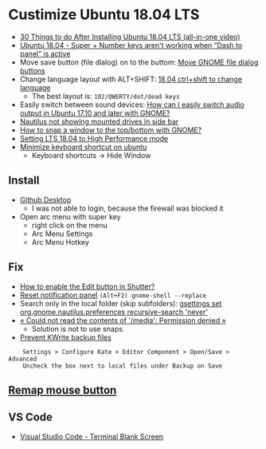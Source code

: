 # Custimize Ubuntu 18.04 LTS

* [30 Things to do After Installing Ubuntu 18.04 LTS (all-in-one video)](https://www.youtube.com/results?search_query=things+to+change+after+installing+ubuntu+18.04)
* [Ubuntu 18.04 - Super + Number keys aren't working when “Dash to panel” is active](https://askubuntu.com/questions/1061811/utuntu-18-04-super-number-keys-arent-working-when-dash-to-panel-is-active)
* Move save button (file dialog) on to the buttom: [Move GNOME file dialog buttons](https://askubuntu.com/questions/1031665/move-gnome-file-dialog-buttons)
* Change language layout with ALT+SHIFT: [18.04 ctrl+shift to change language](https://askubuntu.com/questions/1029588/18-04-ctrlshift-to-change-language)
  * The best layout is: `102/QWERTY/dot/dead keys`
* Easily switch between sound devices: [How can I easily switch audio output in Ubuntu 17.10 and later with GNOME?](https://askubuntu.com/questions/970323/how-can-i-easily-switch-audio-output-in-ubuntu-17-10-and-later-with-gnome)
* [Nautilus not showing mounted drives in side bar](https://askubuntu.com/questions/1036773/nautilus-not-showing-mounted-drives-in-side-bar)
* [How to snap a window to the top/bottom with GNOME?](https://superuser.com/a/1431887)
* [Setting LTS 18.04 to High Performance mode](https://askubuntu.com/a/604870)
* [Minimize keyboard shortcut on ubuntu](https://askubuntu.com/questions/123223/what-is-the-keyboard-shortcut-to-minimise-a-window-to-launcher-in-unity)
  * Keyboard shortcuts -> Hide Window

## Install
* [Github Desktop](https://github.com/shiftkey/desktop/releases)
  * I was not able to login, because the firewall was blocked it
* Open arc menu with super key
  * right click on the menu
  * Arc Menu Settings
  * Arc Menu Hotkey
  
## Fix
  * [How to enable the Edit button in Shutter?](https://askubuntu.com/questions/1029085/how-to-enable-the-edit-button-in-shutter)
  * [Reset notification panel](https://askubuntu.com/a/1117115) ```(Alt+F2) gnome-shell --replace```
  * Search only in the local folder (skip subfolders): [gsettings set org.gnome.nautilus.preferences recursive-search 'never'](https://superuser.com/a/1395223)
  * [« Could not read the contents of '/media': Permission denied »](https://askubuntu.com/questions/1178148/could-not-read-the-contents-of-media-permission-denied)
    * Solution is not to use snaps.
  * [Prevent KWrite backup files](https://www.linuxquestions.org/questions/linux-newbie-8/how-to-prevent-backup-file-creation-kate-and-kwrite-940857/)
```
    Settings > Configure Kate > Editor Component > Open/Save > Advanced
    Uncheck the box next to local files under Backup on Save
```

## [Remap mouse button](Remap-Mouse-buttons-to-copy-paste.md)

## VS Code
* [Visual Studio Code - Terminal Blank Screen](https://stackoverflow.com/questions/54092486/visual-studio-code-terminal-blank-screen)

